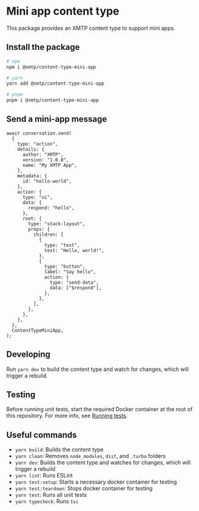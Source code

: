 # Mini app content type

This package provides an XMTP content type to support mini apps.

## Install the package

```bash
# npm
npm i @xmtp/content-type-mini-app

# yarn
yarn add @xmtp/content-type-mini-app

# pnpm
pnpm i @xmtp/content-type-mini-app
```

## Send a mini-app message

```tsx
await conversation.send(
  {
    type: "action",
    details: {
      author: "XMTP",
      version: "1.0.0",
      name: "My XMTP App",
    },
    metadata: {
      id: "hello-world",
    },
    action: {
      type: "ui",
      data: {
        respond: "hello",
      },
      root: {
        type: "stack-layout",
        props: {
          children: [
            {
              type: "text",
              text: "Hello, world!",
            },
            {
              type: "button",
              label: "Say hello",
              action: {
                type: "send-data",
                data: ["$respond"],
              },
            },
          ],
        },
      },
    },
  },
  ContentTypeMiniApp,
);
```

## Developing

Run `yarn dev` to build the content type and watch for changes, which will trigger a rebuild.

## Testing

Before running unit tests, start the required Docker container at the root of this repository. For more info, see [Running tests](../../README.md#running-tests).

## Useful commands

- `yarn build`: Builds the content type
- `yarn clean`: Removes `node_modules`, `dist`, and `.turbo` folders
- `yarn dev`: Builds the content type and watches for changes, which will trigger a rebuild
- `yarn lint`: Runs ESLint
- `yarn test:setup`: Starts a necessary docker container for testing
- `yarn test:teardown`: Stops docker container for testing
- `yarn test`: Runs all unit tests
- `yarn typecheck`: Runs `tsc`
